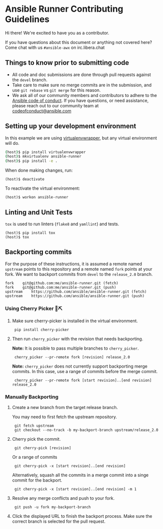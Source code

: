 # Ansible Runner Contributing Guidelines

Hi there! We're excited to have you as a contributor.

If you have questions about this document or anything not covered here? Come chat with us `#ansible-awx` on irc.libera.chat

## Things to know prior to submitting code

- All code and doc submissions are done through pull requests against the `devel` branch.
- Take care to make sure no merge commits are in the submission, and use `git rebase` vs `git merge` for this reason.
- We ask all of our community members and contributors to adhere to the [Ansible code of conduct](http://docs.ansible.com/ansible/latest/community/code_of_conduct.html). If you have questions, or need assistance, please reach out to our community team at [codeofconduct@ansible.com](mailto:codeofconduct@ansible.com)

## Setting up your development environment

In this example we are using [virtualenvwrapper](https://virtualenvwrapper.readthedocs.io/en/latest/), but any virtual environment will do.

```bash
(host)$ pip install virtualenvwrapper
(host)$ mkvirtualenv ansible-runner
(host)$ pip install -e .
```

When done making changes, run:

```
(host)$ deactivate
```

To reactivate the virtual environment:

```
(host)$ workon ansible-runner
```

## Linting and Unit Tests

`tox` is used to run linters (`flake8` and `yamllint`) and tests.

```
(host)$ pip install tox
(host)$ tox
```


## Backporting commits

For the purpose of these instructions, it is assumed a remote named `upstream` points to this repository and a remote named `fork` points at your fork. We want to backport commits from `devel` to the `release_2.0` branch.

```
fork	git@github.com:me/ansible-runner.git (fetch)
fork	git@github.com:me/ansible-runner.git (push)
upstream	https://github.com/ansible/ansible-runner.git (fetch)
upstream	https://github.com/ansible/ansible-runner.git (push)
```

### Using Cherry Picker 🍒⛏

1. Make sure cherry-picker is installed in the virtual environment.

        pip install cherry-picker

1. Then run `cherry_picker` with the revision that needs backporting.

    **Note:** It is possible to pass multiple branches to `cherry_picker`.

        cherry_picker --pr-remote fork [revision] release_2.0

    **Note:** `cherry_picker` does not currently support backporting merge commits. In this case, use a range of commits before the merge commit.

        cherry_picker --pr-remote fork [start revision]..[end revision] release_2.0


### Manually Backporting

1. Create a new branch from the target release branch.

    You may need to first fetch the upstream repository.

        git fetch upstream
        git checkout --no-track -b my-backport-branch upstream/release_2.0

1. Cherry pick the commit.

        git cherry-pick [revision]

    Or a range of commits

        git cherry-pick -x [start revision]..[end revision]

    Alternatively, squash all the commits in a merge commit into a singe commit for the backport.

        git cherry-pick -x [start revision]..[end revision] -m 1

1. Resolve any merge conflicts and push to your fork.

        git push -u fork my-backport-branch

1. Click the displayed URL to finish the backport process. Make sure the correct branch is selected for the pull request.
